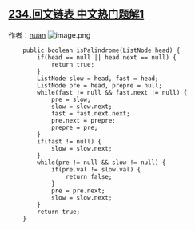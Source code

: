 ## [234.回文链表 中文热门题解1](https://leetcode.cn/problems/palindrome-linked-list/solutions/100000/wo-de-kuai-man-zhi-zhen-du-cong-tou-kai-shi-gan-ju)

作者：[nuan](https://leetcode.cn/u/nuan)
![image.png](https://pic.leetcode-cn.com/abe2b669e5d5a88713098dabd3b9b62a8466ee44092aadaf8ad16fefc75e9892-image.png)

```
    public boolean isPalindrome(ListNode head) {
        if(head == null || head.next == null) {
            return true;
        }
        ListNode slow = head, fast = head;
        ListNode pre = head, prepre = null;
        while(fast != null && fast.next != null) {
            pre = slow;
            slow = slow.next;
            fast = fast.next.next;
            pre.next = prepre;
            prepre = pre;
        }
        if(fast != null) {
            slow = slow.next;
        }
        while(pre != null && slow != null) {
            if(pre.val != slow.val) {
                return false;
            }
            pre = pre.next;
            slow = slow.next;
        }
        return true;
    }
```
